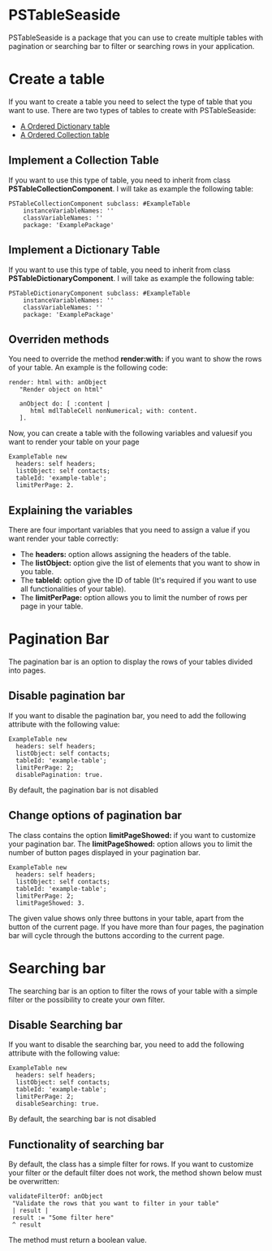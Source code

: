 # PSTableSeaside

PSTableSeaside is a package that you can use to create multiple tables with pagination or searching bar to filter or searching rows in your application.



# Create a table

If you want to create a table you need to select the type of table that you want to use.
There are two types of tables to create with PSTableSeaside:

* [A Ordered Dictionary table](https://github.com/daniapq/PSTableSeaside/blob/master/FAQ/README.md#implement-a-collection-table)
* [A Ordered Collection table](https://github.com/daniapq/PSTableSeaside/blob/master/FAQ/README.md#implement-a-dictionary-table)

## Implement a Collection Table

If you want to use this type of table, you need to inherit from class **PSTableCollectionComponent**. I will take as example the following table:

```
PSTableCollectionComponent subclass: #ExampleTable
	instanceVariableNames: ''
	classVariableNames: ''
	package: 'ExamplePackage'
```


## Implement a Dictionary Table

If you want to use this type of table, you need to inherit from class **PSTableDictionaryComponent**. I will take as example the following table:

```
PSTableDictionaryComponent subclass: #ExampleTable
	instanceVariableNames: ''
	classVariableNames: ''
	package: 'ExamplePackage'
```

## Overriden methods

You need to override the method **render:with:** if you want to show the rows of your table. An example is the following code:

```
render: html with: anObject
   "Render object on html"

   anObject do: [ :content |
      html mdlTableCell nonNumerical; with: content.
   ].
```

Now, you can create a table with the following variables and values ​​if you want to render your table on your page

```
ExampleTable new
  headers: self headers;
  listObject: self contacts;
  tableId: 'example-table';
  limitPerPage: 2.
```
## Explaining the variables

There are four important variables that you need to assign a value if you want render your table correctly:

* The **headers:** option allows assigning the headers of the table.
* The **listObject:** option give the list of elements that you want to show in you table.
* The **tableId:** option give the ID of table (It's required if you want to use all functionalities of your table).
* The **limitPerPage:** option  allows you to limit the number of rows per page in your table.

# Pagination Bar

The pagination bar is an option to display the rows of your tables divided into pages.

## Disable pagination bar

If you want to disable the pagination bar, you need to add the following attribute with the following value:

```
ExampleTable new
  headers: self headers;
  listObject: self contacts;
  tableId: 'example-table';
  limitPerPage: 2;
  disablePagination: true.
```

By default, the pagination bar is not disabled

## Change options of pagination bar

The class contains the option **limitPageShowed:** if you want to customize your pagination bar. The **limitPageShowed:** option allows you to limit the number of button pages displayed in your pagination bar.

```
ExampleTable new
  headers: self headers;
  listObject: self contacts;
  tableId: 'example-table';
  limitPerPage: 2;
  limitPageShowed: 3.
```

The given value shows only three buttons in your table, apart from the button of the current page. If you have more than four pages, the pagination bar will cycle through the buttons according to the current page.

# Searching bar

The searching bar is an option to filter the rows of your table with a simple filter or the possibility to create your own filter.

## Disable Searching bar

If you want to disable the searching bar, you need to add the following attribute with the following value:

```
ExampleTable new
  headers: self headers;
  listObject: self contacts;
  tableId: 'example-table';
  limitPerPage: 2;
  disableSearching: true.
```

By default, the searching bar is not disabled

## Functionality of searching bar

By default, the class has a simple filter for rows. If you want to customize your filter or the default filter does not work, the method shown below must be overwritten:

```
validateFilterOf: anObject
 "Validate the rows that you want to filter in your table"
 | result |
 result := "Some filter here"
 ^ result
```

The method must return a boolean value.
